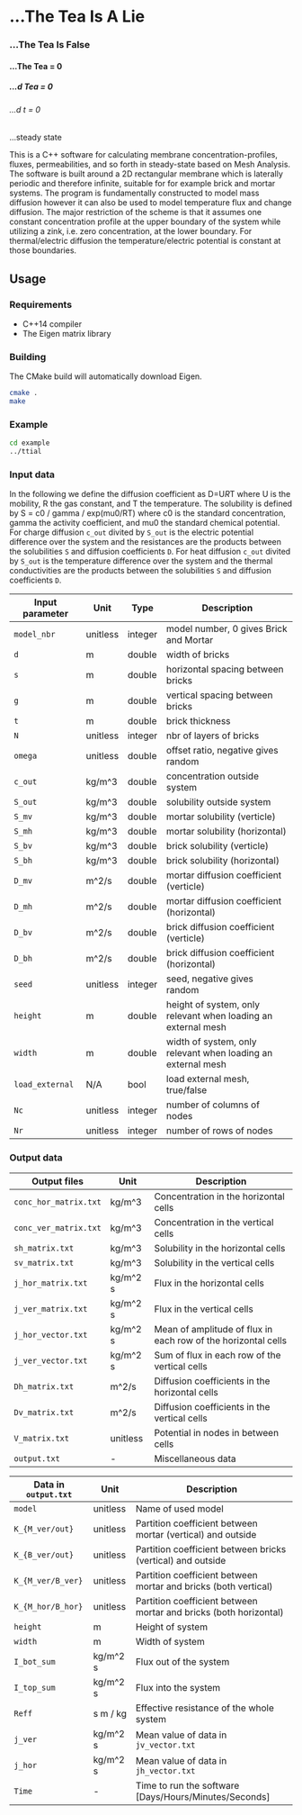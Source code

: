 # ...The Tea Is A Lie
### ...The Tea Is False
#### ...The Tea = 0
##### ...d Tea = 0
###### ...d t = 0
...steady state

This is a C++ software for calculating membrane concentration-profiles, fluxes, permeabilities, and so forth in steady-state based on Mesh Analysis. The software is built around a 2D rectangular membrane which is laterally periodic and therefore infinite, suitable for for example brick and mortar systems. The program is fundamentally constructed to model mass diffusion however it can also be used to model temperature flux and change diffusion. The major restriction of the scheme is that it assumes one constant concentration profile at the upper boundary of the system while utilizing a zink, i.e. zero concentration, at the lower boundary. For thermal/electric diffusion the temperature/electric potential is constant at those boundaries.

## Usage

### Requirements

- C++14 compiler
- The Eigen matrix library

### Building

The CMake build will automatically download Eigen.

~~~ bash
cmake .
make
~~~

### Example

~~~ bash
cd example
../ttial
~~~

### Input data

In the following we define the diffusion coefficient as D=U*R*T where U is the mobility, R the gas constant, and T the temperature. The solubility is defined by S = c0 / gamma / exp(mu0/RT) where c0 is the standard concentration, gamma the activity coefficient, and mu0 the standard chemical potential. 
For charge diffusion `c_out` divited by `S_out` is the electric potential difference over the system and the resistances are the products between the solubilities `S` and diffusion coefficients `D`. 
For heat diffusion `c_out` divited by `S_out` is the temperature difference over the system and the thermal conductivities are the products between the solubilities `S` and diffusion coefficients `D`.

Input parameter    |   Unit   |   Type   | Description
------------------ | -------- | -------- | -------------------
`model_nbr`	   | unitless | integer  | model number, 0 gives Brick and Mortar
`d`		   | m        | double   | width of bricks
`s`		   | m        | double   | horizontal spacing between bricks
`g`		   | m        | double   | vertical spacing between bricks
`t`		   | m        | double   | brick thickness
`N`		   | unitless | integer  | nbr of layers of bricks
`omega`		   | unitless | double   | offset ratio, negative gives random
`c_out`		   | kg/m^3   | double   | concentration outside system
`S_out`		   | kg/m^3   | double   | solubility outside system
`S_mv`		   | kg/m^3   | double   | mortar solubility (verticle)
`S_mh`		   | kg/m^3   | double   | mortar solubility (horizontal)
`S_bv`		   | kg/m^3   | double   | brick solubility (verticle)
`S_bh`		   | kg/m^3   | double   | brick solubility (horizontal)
`D_mv`		   | m^2/s    | double   | mortar diffusion coefficient (verticle)
`D_mh`		   | m^2/s    | double   | mortar diffusion coefficient (horizontal)
`D_bv`		   | m^2/s    | double   | brick diffusion coefficient (verticle)
`D_bh`		   | m^2/s    | double   | brick diffusion coefficient (horizontal)
`seed`		   | unitless | integer  | seed, negative gives random
`height`	   | m        | double   | height of system, only relevant when loading an external mesh
`width`		   | m        | double   | width of system, only relevant when loading an external mesh
`load_external`	   | N/A      | bool     | load external mesh, true/false
`Nc`		   | unitless | integer  | number of columns of nodes
`Nr`		   | unitless | integer  | number of rows of nodes

### Output data

Output files                |   Unit    | Description
--------------------------- | --------- | -------------
`conc_hor_matrix.txt`       |  kg/m^3   | Concentration in the horizontal cells
`conc_ver_matrix.txt`       |  kg/m^3   | Concentration in the vertical cells
`sh_matrix.txt`             |  kg/m^3   | Solubility in the horizontal cells
`sv_matrix.txt`             |  kg/m^3   | Solubility in the vertical cells
`j_hor_matrix.txt`          |  kg/m^2 s | Flux in the horizontal cells
`j_ver_matrix.txt`          |  kg/m^2 s | Flux in the vertical cells
`j_hor_vector.txt`          |  kg/m^2 s | Mean of amplitude of flux in each row of the horizontal cells
`j_ver_vector.txt`          |  kg/m^2 s | Sum of flux in each row of the vertical cells
`Dh_matrix.txt`             |  m^2/s    | Diffusion coefficients in the horizontal cells
`Dv_matrix.txt`             |  m^2/s    | Diffusion coefficients in the vertical cells
`V_matrix.txt`              |  unitless | Potential in nodes in between cells
`output.txt`                |  -        | Miscellaneous data

Data in `output.txt`        |   Unit    | Description
--------------------------- | --------- | -------------
`model`                     |  unitless | Name of used model
`K_{M_ver/out}`             |  unitless | Partition coefficient between mortar (vertical) and outside
`K_{B_ver/out}`             |  unitless | Partition coefficient between bricks (vertical) and outside
`K_{M_ver/B_ver}`           |  unitless | Partition coefficient between mortar and bricks (both vertical) 
`K_{M_hor/B_hor}`           |  unitless | Partition coefficient between mortar and bricks (both horizontal) 
`height`                    |  m        | Height of system
`width`                     |  m        | Width of system
`I_bot_sum`                 |  kg/m^2 s | Flux out of the system
`I_top_sum`                 |  kg/m^2 s | Flux into the system
`Reff`                      |  s m / kg | Effective resistance of the whole system
`j_ver`                     |  kg/m^2 s | Mean value of data in `jv_vector.txt`
`j_hor`                     |  kg/m^2 s | Mean value of data in `jh_vector.txt`
`Time`                      |   -       | Time to run the software [Days/Hours/Minutes/Seconds]

